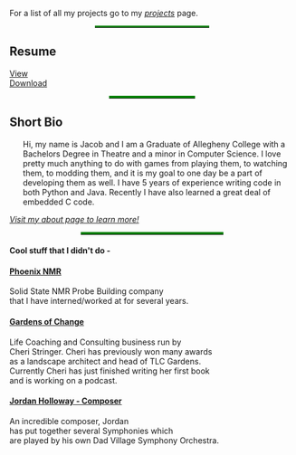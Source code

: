 For a list of all my projects go to my *[projects](/projects.html)* page.

<hr style="color: green; border-top: solid 3px; width: 40%; margin-left: auto; margin-right: auto; ">   

## Resume
  <a href="/images/Resume.html" target="parent">View</a><br>
  <a href="/images/Resume.pdf" download>Download</a><br>

  <hr style="color: green; border-top: solid 4px; width: 30%; margin-left: auto; margin-right: auto; ">

## Short Bio

  <ul>Hi, my name is Jacob and I am a Graduate of Allegheny College with a Bachelors Degree in Theatre and a minor in Computer Science. I love pretty much anything to do with games from playing them, to watching them, to modding them, and it is my goal to one day be a part of developing them as well. I have 5 years of experience writing code in both Python and Java. Recently I have also learned a great deal of embedded C code.</ul>

  *[Visit my about page to learn more!](https://jmilamber.github.io/about.html)*

<hr style="color: green; border-top: solid 4px; width: 50%; margin-left: auto; margin-right: auto; ">

#### Cool stuff that I didn't do -
#### [Phoenix NMR](http://phoenixnmr.com/)
Solid State NMR Probe Building company<br>
that I have interned/worked at for several years.  

#### [Gardens of Change](https://www.linkedin.com/company/gardensofchange)
Life Coaching and Consulting business run by<br>
Cheri Stringer. Cheri has previously won many awards<br>
as a landscape architect and head of TLC Gardens. <br>
Currently Cheri has just finished writing her first book <br>
and is working on a podcast.

#### [Jordan Holloway - Composer](https://www.youtube.com/channel/UCl7twm_6vSi0OavXFiMeP3Q)
An incredible composer, Jordan <br>
has put together several Symphonies which<br>
are played by his own Dad Village Symphony Orchestra.
